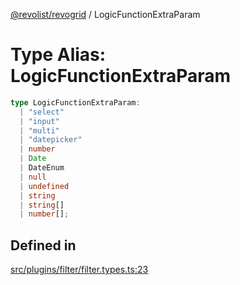 [@revolist/revogrid](README.md) / LogicFunctionExtraParam

# Type Alias: LogicFunctionExtraParam

```ts
type LogicFunctionExtraParam: 
  | "select"
  | "input"
  | "multi"
  | "datepicker"
  | number
  | Date
  | DateEnum
  | null
  | undefined
  | string
  | string[]
  | number[];
```

## Defined in

[src/plugins/filter/filter.types.ts:23](https://github.com/revolist/revogrid/blob/4b01754704358a4c5d2c901c2c25a863bb4fded2/src/plugins/filter/filter.types.ts#L23)
